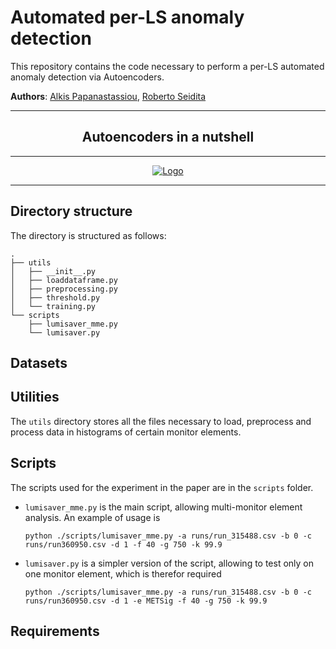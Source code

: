 # Automated per-LS anomaly detection

This repository contains the code necessary to perform a per-LS automated anomaly detection via Autoencoders.

**Authors**: [Alkis Papanastassiou](mailto:alkis.papanastassiou@cern.ch), [Roberto Seidita](mailto:roberto.seidita@cern.ch)


---

<h2 align=center>Autoencoders in a nutshell</h2>

---

<p align=center>
  <a href=" ">
    <img src="./_.png" alt="Logo"/>
  </a>
</p>

---

## Directory structure

The directory is structured as follows:

```
.
├── utils
│   ├── __init__.py
│   ├── loaddataframe.py
│   ├── preprocessing.py
│   ├── threshold.py
│   └── training.py
└── scripts
    ├── lumisaver_mme.py
    └── lumisaver.py

```


## Datasets



## Utilities

The `utils` directory stores all the files necessary to load, preprocess and process data in histograms of certain monitor elements.

## Scripts

The scripts used for the experiment in the paper are in the `scripts` folder.

* `lumisaver_mme.py` is the main script, allowing multi-monitor element analysis. An example of usage is

	```
	python ./scripts/lumisaver_mme.py -a runs/run_315488.csv -b 0 -c runs/run360950.csv -d 1 -f 40 -g 750 -k 99.9
	```

* `lumisaver.py` is a simpler version of the script, allowing to test only on one monitor element, which is therefor required

	```
	python ./scripts/lumisaver_mme.py -a runs/run_315488.csv -b 0 -c runs/run360950.csv -d 1 -e METSig -f 40 -g 750 -k 99.9
	```


## Requirements
